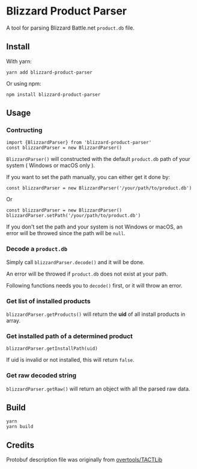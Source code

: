 # Blizzard Product Parser
A tool for parsing Blizzard Battle.net `product.db` file.

## Install
With yarn:

`yarn add blizzard-product-parser`

Or using npm:

`npm install blizzard-product-parser`

## Usage

### Contructing
```
import {BlizzardParser} from 'blizzard-product-parser'
const blizzardParser = new BlizzardParser()
```
`BlizzardParser()` will constructed with the default `product.db` path of your system ( Windows or macOS only ).

If you want to set the path manually, you can either get it done by:

`const blizzardParser = new BlizzardParser('/your/path/to/product.db')`

Or

```
const blizzardParser = new BlizzardParser()
blizzardParser.setPath('/your/path/to/product.db')
```

If you don't set the path and your system is not Windows or macOS, an error will be throwed since the path will be `null`.

### Decode a `product.db`
Simply call `blizzardParser.decode()` and it will be done.

An error will be throwed if `product.db` does not exist at your path.

Following functions needs you to `decode()` first, or it will throw an error.

### Get list of installed products
`blizzardParser.getProducts()` will return the **uid** of all install products in array.

### Get installed path of a determined product
`blizzardParser.getInstallPath(uid)`

If uid is invalid or not installed, this will return `false`.

### Get raw decoded string
`blizzardParser.getRaw()` will return an object with all the parsed raw data.

## Build
```
yarn
yarn build
```

## Credits
Protobuf description file was originally from [overtools/TACTLib](https://github.com/overtools/TACTLib/blob/master/TACTLib/Agent/Protobuf/ProtoDatabase.proto)
